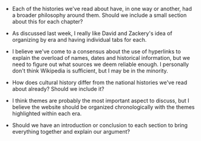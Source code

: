 - Each of the histories we've read about have, in one way or another, had a broader philosophy around them. Should we include a small section about this for each chapter? 

- As discussed last week, I really like David and Zackery's idea of organizing by era and having individual tabs for each. 

- I believe we've come to a consensus about the use of hyperlinks to explain the overload of names, dates and historical information, but we need to figure out what sources we deem reliable enough. I personally don't think Wikipedia is sufficient, but I may be in the minority. 

- How does cultural history differ from the national histories we've read about already? Should we include it? 

- I think themes are probably the most important aspect to discuss, but I believe the website should be organized chronologically with the themes highlighted within each era. 

- Should we have an introduction or conclusion to each section to bring everything together and explain our argument?  
